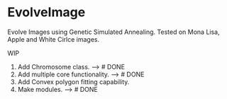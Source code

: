# EvolveImage

Evolve Images using Genetic Simulated Annealing.
Tested on Mona Lisa, Apple and White Cirlce images. 

WIP
1. Add Chromosome class. --> # DONE
2. Add multiple core functionality. --> # DONE 
3. Add Convex polygon fitting capability.
4. Make modules. --> # DONE